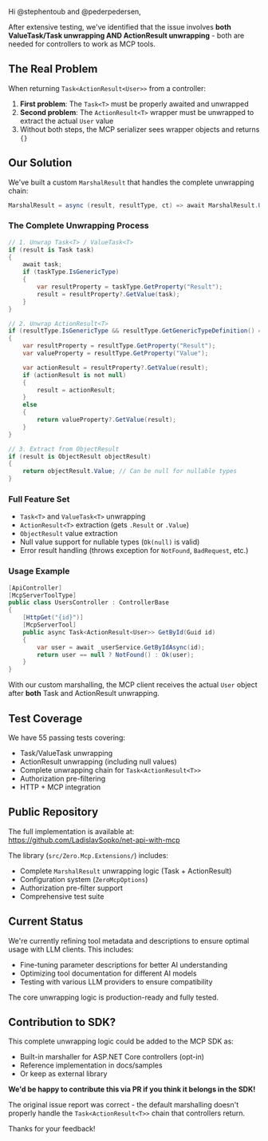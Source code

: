 Hi @stephentoub and @pederpedersen,

After extensive testing, we've identified that the issue involves **both ValueTask/Task unwrapping AND ActionResult<T> unwrapping** - both are needed for controllers to work as MCP tools.

## The Real Problem

When returning `Task<ActionResult<User>>` from a controller:

1. **First problem**: The `Task<T>` must be properly awaited and unwrapped
2. **Second problem**: The `ActionResult<T>` wrapper must be unwrapped to extract the actual `User` value
3. Without both steps, the MCP serializer sees wrapper objects and returns `{}`

## Our Solution

We've built a custom `MarshalResult` that handles the complete unwrapping chain:

```csharp
MarshalResult = async (result, resultType, ct) => await MarshalResult.UnwrapAsync(result)
```

### The Complete Unwrapping Process

```csharp
// 1. Unwrap Task<T> / ValueTask<T>
if (result is Task task)
{
    await task;
    if (taskType.IsGenericType)
    {
        var resultProperty = taskType.GetProperty("Result");
        result = resultProperty?.GetValue(task);
    }
}

// 2. Unwrap ActionResult<T>
if (resultType.IsGenericType && resultType.GetGenericTypeDefinition() == typeof(ActionResult<>))
{
    var resultProperty = resultType.GetProperty("Result");
    var valueProperty = resultType.GetProperty("Value");

    var actionResult = resultProperty?.GetValue(result);
    if (actionResult is not null)
    {
        result = actionResult;
    }
    else
    {
        return valueProperty?.GetValue(result);
    }
}

// 3. Extract from ObjectResult
if (result is ObjectResult objectResult)
{
    return objectResult.Value; // Can be null for nullable types
}
```

### Full Feature Set

- `Task<T>` and `ValueTask<T>` unwrapping
- `ActionResult<T>` extraction (gets `.Result` or `.Value`)
- `ObjectResult` value extraction
- Null value support for nullable types (`Ok(null)` is valid)
- Error result handling (throws exception for `NotFound`, `BadRequest`, etc.)

### Usage Example

```csharp
[ApiController]
[McpServerToolType]
public class UsersController : ControllerBase
{
    [HttpGet("{id}")]
    [McpServerTool]
    public async Task<ActionResult<User>> GetById(Guid id)
    {
        var user = await _userService.GetByIdAsync(id);
        return user == null ? NotFound() : Ok(user);
    }
}
```

With our custom marshalling, the MCP client receives the actual `User` object after **both** Task and ActionResult unwrapping.

## Test Coverage

We have 55 passing tests covering:

- Task/ValueTask unwrapping
- ActionResult<T> unwrapping (including null values)
- Complete unwrapping chain for `Task<ActionResult<T>>`
- Authorization pre-filtering
- HTTP + MCP integration

## Public Repository

The full implementation is available at: https://github.com/LadislavSopko/net-api-with-mcp

The library (`src/Zero.Mcp.Extensions/`) includes:

- Complete `MarshalResult` unwrapping logic (Task + ActionResult)
- Configuration system (`ZeroMcpOptions`)
- Authorization pre-filter support
- Comprehensive test suite

## Current Status

We're currently refining tool metadata and descriptions to ensure optimal usage with LLM clients. This includes:

- Fine-tuning parameter descriptions for better AI understanding
- Optimizing tool documentation for different AI models
- Testing with various LLM providers to ensure compatibility

The core unwrapping logic is production-ready and fully tested.

## Contribution to SDK?

This complete unwrapping logic could be added to the MCP SDK as:

- Built-in marshaller for ASP.NET Core controllers (opt-in)
- Reference implementation in docs/samples
- Or keep as external library

**We'd be happy to contribute this via PR if you think it belongs in the SDK!**

The original issue report was correct - the default marshalling doesn't properly handle the `Task<ActionResult<T>>` chain that controllers return.

Thanks for your feedback!
